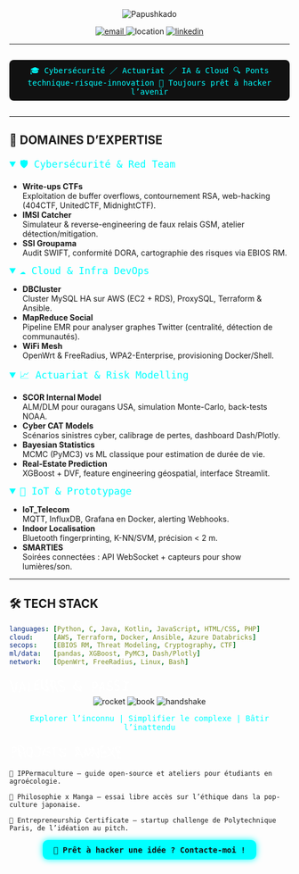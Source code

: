 <!-- ==================== TITRE « NEON » ==================== -->
<div align="center">
  <img 
    src="https://readme-typing-svg.herokuapp.com?font=Orbitron&size=48&pause=2000&color=00F7FF&background=111111&center=true&vCenter=true&width=600&height=120&lines=Stephen+Cohen+(Papushkado)" 
    alt="Papushkado" />
</div>

<p align="center">
  <a href="mailto:Stephen.cohen.pro@gmail.com">
    <img src="https://img.shields.io/badge/📧-Email-white?style=for-the-badge&logo=gmail&logoColor=red" alt="email"/>
  </a>
  <a >
    <img src="https://img.shields.io/badge/📍-Paris-white?style=for-the-badge&logo=google-maps&logoColor=0055FF" alt="location"/>
  </a>
  <a href="https://www.linkedin.com/in/stephen-cohen-491964163/">
    <img src="https://img.shields.io/badge/🔗-LinkedIn-white?style=for-the-badge&logo=linkedin&logoColor=0A66C2" alt="linkedin"/>
  </a>
</p>

---

<div align="center">
  <p style="font-family: 'Share Tech Mono', monospace; color:#0ff; background:#111; display:inline-block; padding:0.5rem 1rem; border-radius:0.5rem;">
    🎓 Cybersécurité ／ Actuariat ／ IA & Cloud  
    🔍 Ponts technique-risque-innovation  
    🚀 Toujours prêt à hacker l’avenir
  </p>
</div>

---

## 👾 DOMAINES D’EXPERTISE

<details open>
  <summary style="font-family: 'Orbitron', monospace; color:#0ff; font-size:1.1rem;">
    🛡️ Cybersécurité & Red Team
  </summary>

  - **Write-ups CTFs**  
    Exploitation de buffer overflows, contournement RSA, web-hacking (404CTF, UnitedCTF, MidnightCTF).
  - **IMSI Catcher**  
    Simulateur & reverse-engineering de faux relais GSM, atelier détection/mitigation.
  - **SSI Groupama**  
    Audit SWIFT, conformité DORA, cartographie des risques via EBIOS RM.
</details>

<details open>
  <summary style="font-family: 'Orbitron', monospace; color:#0ff; font-size:1.1rem;">
    ☁️ Cloud & Infra DevOps
  </summary>

  - **DBCluster**  
    Cluster MySQL HA sur AWS (EC2 + RDS), ProxySQL, Terraform & Ansible.
  - **MapReduce Social**  
    Pipeline EMR pour analyser graphes Twitter (centralité, détection de communautés).
  - **WiFi Mesh**  
    OpenWrt & FreeRadius, WPA2-Enterprise, provisioning Docker/Shell.
</details>

<details open>
  <summary style="font-family: 'Orbitron', monospace; color:#0ff; font-size:1.1rem;">
    📈 Actuariat & Risk Modelling
  </summary>

  - **SCOR Internal Model**  
    ALM/DLM pour ouragans USA, simulation Monte-Carlo, back-tests NOAA.
  - **Cyber CAT Models**  
    Scénarios sinistres cyber, calibrage de pertes, dashboard Dash/Plotly.
  - **Bayesian Statistics**  
    MCMC (PyMC3) vs ML classique pour estimation de durée de vie.
  - **Real-Estate Prediction**  
    XGBoost + DVF, feature engineering géospatial, interface Streamlit.
</details>

<details open>
  <summary style="font-family: 'Orbitron', monospace; color:#0ff; font-size:1.1rem;">
    🤖 IoT & Prototypage
  </summary>

  - **IoT_Telecom**  
    MQTT, InfluxDB, Grafana en Docker, alerting Webhooks.
  - **Indoor Localisation**  
    Bluetooth fingerprinting, K-NN/SVM, précision < 2 m.
  - **SMARTIES**  
    Soirées connectées : API WebSocket + capteurs pour show lumières/son.
</details>

---

## 🛠️ TECH STACK

```yaml
languages: [Python, C, Java, Kotlin, JavaScript, HTML/CSS, PHP]
cloud:     [AWS, Terraform, Docker, Ansible, Azure Databricks]
secops:    [EBIOS RM, Threat Modeling, Cryptography, CTF]
ml/data:   [pandas, XGBoost, PyMC3, Dash/Plotly]
network:   [OpenWrt, FreeRadius, Linux, Bash]

```
<svg width="220" height="40" xmlns="http://www.w3.org/2000/svg">
<defs> <filter id="glitch3"> <feTurbulence type="fractalNoise" baseFrequency="0.03" numOctaves="4" result="n3"/> <feDisplacementMap in="SourceGraphic" in2="n3" scale="12"/> </filter> </defs> <text x="0" y="30" font-family="Share Tech Mono, monospace" font-size="24" fill="#fff" filter="url(#glitch3)"> VALEURS & PASSIONS </text> </svg> <div align="center"> <img src="https://img.icons8.com/ios-filled/60/00ffff/rocket.png" alt="rocket"/> <img src="https://img.icons8.com/ios-filled/60/ff00ff/book.png" alt="book"/> <img src="https://img.icons8.com/ios-filled/60/00f7ff/handshake.png" alt="handshake"/> </div> <p align="center" style="font-family:'Share Tech Mono', monospace; color:#0ff;"> Explorer l’inconnu | Simplifier le complexe | Bâtir l’inattendu </p>
<svg width="200" height="40" xmlns="http://www.w3.org/2000/svg">
<defs> <filter id="glitch4"> <feTurbulence type="turbulence" baseFrequency="0.04" numOctaves="3" result="n4"/> <feDisplacementMap in="SourceGraphic" in2="n4" scale="10"/> </filter> </defs> <text x="0" y="30" font-family="Share Tech Mono, monospace" font-size="24" fill="#fff" filter="url(#glitch4)"> PROJETS ANNEXES </text> </svg>

    🌿 IPPermaculture – guide open-source et ateliers pour étudiants en agroécologie.

    🧠 Philosophie x Manga – essai libre accès sur l’éthique dans la pop-culture japonaise.

    💼 Entrepreneurship Certificate – startup challenge de Polytechnique Paris, de l’idéation au pitch.

<div align="center"> <a href="mailto:Stephen.cohen.pro@gmail.com" style="text-decoration:none;"> <span style=" display:inline-block; padding:0.6rem 1.2rem; background:#0ff; color:#111; font-family:Orbitron, monospace; font-weight:bold; border-radius:0.6rem; box-shadow:0 0 12px #0ff; "> 🚀 Prêt à hacker une idée ? Contacte-moi ! </span> </a> </div>
